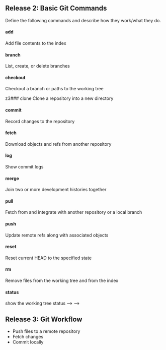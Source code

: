 ## Release 2: Basic Git Commands
Define the following commands and describe how they work/what they do.  

#### add
Add file contents to the index

#### branch
List, create, or delete branches

#### checkout
Checkout a branch or paths to the working tree

z3### clone
Clone a repository into a new directory

#### commit
Record changes to the repository

#### fetch
Download objects and refs from another repository

#### log
Show commit logs

#### merge
Join two or more development histories together

#### pull
Fetch from and integrate with another repository or a local branch

#### push
Update remote refs along with associated objects

#### reset
Reset current HEAD to the specified state

#### rm
Remove files from the working tree and from the index

#### status
show the working tree status --> -->

## Release 3: Git Workflow

- Push files to a remote repository
- Fetch changes
- Commit locally
